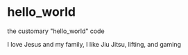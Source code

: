 # hello_world
the customary "hello_world" code

I love Jesus and my family, I like Jiu Jitsu, lifting, and gaming
